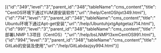 [{"id":"349","level":"3","parent_id":"348","tableName":"cms_content","title":"CentOS环境下通过YUM源安装软件","url":"/help/CentOShjxt349.html"},{"id":"714","level":"3","parent_id":"348","tableName":"cms_content","title":"Ubuntu环境下通过Apt-get安装","url":"/help/UbuntuhjxtgAptgetaz714.html"},{"id":"991","level":"3","parent_id":"348","tableName":"cms_content","title":"部署LNMP 1.3项目（CentOS）","url":"/help/bsLNMP13xmCentOS991.html"},{"id":"994","level":"3","parent_id":"348","tableName":"cms_content","title":"GitLab的安装及使用","url":"/help/GitLabdazjsy994.html"}]